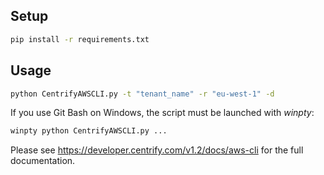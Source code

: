 ## Setup

```bash
pip install -r requirements.txt
```

## Usage

```bash
python CentrifyAWSCLI.py -t "tenant_name" -r "eu-west-1" -d
```

If you use Git Bash on Windows, the script must be launched with *winpty*:

```bash
winpty python CentrifyAWSCLI.py ...
```

Please see https://developer.centrify.com/v1.2/docs/aws-cli for the full documentation.
